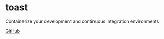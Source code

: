 # toast

Containerize your development and continuous integration environments

[GitHub](https://github.com/stepchowfun/toast)
